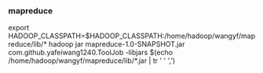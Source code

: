 ### mapreduce


export HADOOP_CLASSPATH=$HADOOP_CLASSPATH:/home/hadoop/wangyf/mapreduce/lib/*
hadoop jar mapreduce-1.0-SNAPSHOT.jar com.github.yafeiwang1240.ToolJob -libjars $(echo /home/hadoop/wangyf/mapreduce/lib/*.jar | tr ' ' ',')